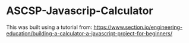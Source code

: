 # ASCSP-Javascrip-Calculator

This was built using a tutorial from:
https://www.section.io/engineering-education/building-a-calculator-a-javascript-project-for-beginners/